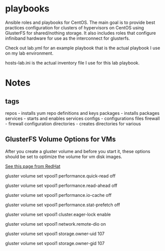 playbooks
=========

Ansible roles and playbooks for CentOS. The main goal is to
provide best practices configuration for clusters of hypervisors
on CentOS using GlusterFS for shared/nothing storage. It also
includes roles that configure infiniband hardware for use as
the interconnect for glusterfs.

Check out lab.yml for an example playbook that is the actual
playbook I use on my lab environment.

hosts-lab.ini is the actual inventory file I use for this lab
playbook.

Notes
=====

tags
----

repos - installs yum repo definitions and keys
packages - installs packages
services - starts and enables services
configs - configurations files
firewall - firewall configuration
directories - creates directories for various

GlusterFS Volume Options for VMs
-------------------------

After you create a gluster volume and before you start it, these options should be set
to optimize the volume for vm disk images.

[See this page from RedHat](https://access.redhat.com/site/documentation/en-US/Red_Hat_Storage/2.0/html/Quick_Start_Guide/chap-Quick_Start_Guide-Virtual_Preparation.html#tuning_for_virt)

gluster volume set vpool1 performance.quick-read off

gluster volume set vpool1 performance.read-ahead off

gluster volume set vpool1 performance.io-cache off

gluster volume set vpool1 performance.stat-prefetch off

gluster volume set vpool1 cluster.eager-lock enable

gluster volume set vpool1 network.remote-dio on

gluster volume set vpool1 storage.owner-uid 107

gluster volume set vpool1 storage.owner-gid 107


